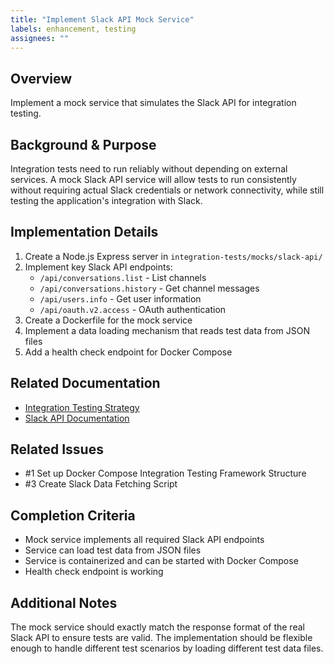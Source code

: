 ```yaml
---
title: "Implement Slack API Mock Service"
labels: enhancement, testing
assignees: ""
---
```


## Overview

Implement a mock service that simulates the Slack API for integration testing.

## Background & Purpose

Integration tests need to run reliably without depending on external services. A mock Slack API service will allow tests to run consistently without requiring actual Slack credentials or network connectivity, while still testing the application's integration with Slack.

## Implementation Details

1. Create a Node.js Express server in `integration-tests/mocks/slack-api/`
2. Implement key Slack API endpoints:
   - `/api/conversations.list` - List channels
   - `/api/conversations.history` - Get channel messages
   - `/api/users.info` - Get user information
   - `/api/oauth.v2.access` - OAuth authentication
3. Create a Dockerfile for the mock service
4. Implement a data loading mechanism that reads test data from JSON files
5. Add a health check endpoint for Docker Compose

## Related Documentation

- [Integration Testing Strategy](../../docs/integration-testing-strategy.md)
- [Slack API Documentation](https://api.slack.com/methods)

## Related Issues

- #1 Set up Docker Compose Integration Testing Framework Structure
- #3 Create Slack Data Fetching Script

## Completion Criteria

- Mock service implements all required Slack API endpoints
- Service can load test data from JSON files
- Service is containerized and can be started with Docker Compose
- Health check endpoint is working

## Additional Notes

The mock service should exactly match the response format of the real Slack API to ensure tests are valid. The implementation should be flexible enough to handle different test scenarios by loading different test data files.
